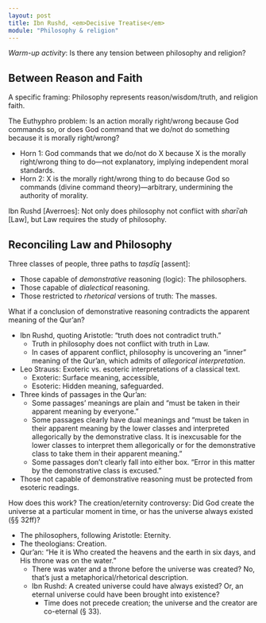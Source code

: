 ```yaml
---
layout: post
title: Ibn Rushd, <em>Decisive Treatise</em>
module: "Philosophy & religion"
---
```


*Warm-up activity*: Is there any tension between philosophy and religion?

## Between Reason and Faith

A specific framing: Philosophy represents reason/wisdom/truth, and religion faith.

The Euthyphro problem: Is an action morally right/wrong because God commands so, or does God command that we do/not do something because it is morally right/wrong?

- Horn 1: God commands that we do/not do X because X is the morally right/wrong thing to do—not explanatory, implying independent moral standards.
- Horn 2: X is the morally right/wrong thing to do because God so commands (divine command theory)—arbitrary, undermining the authority of morality.

Ibn Rushd [Averroes]: Not only does philosophy not conflict with *sharīʿah* [Law], but Law requires the study of philosophy.

## Reconciling Law and Philosophy

Three classes of people, three paths to *taṣdīq* [assent]:

- Those capable of *demonstrative* reasoning (logic): The philosophers.
- Those capable of *dialectical* reasoning.
- Those restricted to *rhetorical* versions of truth: The masses.

What if a conclusion of demonstrative reasoning contradicts the apparent meaning of the Qur’an?

- Ibn Rushd, quoting Aristotle: “truth does not contradict truth.”
  - Truth in philosophy does not conflict with truth in Law.
  - In cases of apparent conflict, philosophy is uncovering an “inner” meaning of the Qur’an, which admits of *allegorical interpretation*.
- Leo Strauss: Exoteric vs. esoteric interpretations of a classical text.
  - Exoteric: Surface meaning, accessible,
  - Esoteric: Hidden meaning, safeguarded.
- Three kinds of passages in the Qur’an:
  - Some passages’ meanings are plain and “must be taken in their apparent meaning by everyone.”
  - Some passages clearly have dual meanings and “must be taken in their apparent meaning by the lower classes and interpreted allegorically by the demonstrative class. It is inexcusable for the lower classes to interpret them allegorically or for the demonstrative class to take them in their apparent meaning.”
  - Some passages don’t clearly fall into either box. “Error in this matter by the demonstrative class is excused.”
- Those not capable of demonstrative reasoning must be protected from esoteric readings.

How does this work? The creation/eternity controversy: Did God create the universe at a particular moment in time, or has the universe always existed (§§ 32ff)?

- The philosophers, following Aristotle: Eternity.
- The theologians: Creation.
- Qur’an: “He it is Who created the heavens and the earth in six days, and His throne was on the water.”
  - There was water and a throne before the universe was created? No, that’s just a metaphorical/rhetorical description.
  - Ibn Rushd: A created universe could have always existed? Or, an eternal universe could have been brought into existence?
    - Time does not precede creation; the universe and the creator are co-eternal (§ 33).
